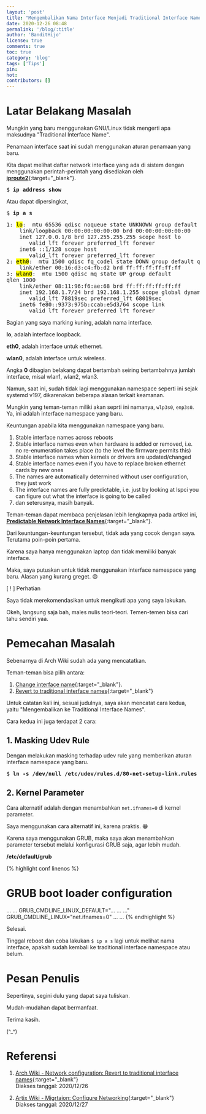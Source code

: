 ```yaml
---
layout: 'post'
title: "Mengembalikan Nama Interface Menjadi Traditional Interface Name (eth0, wlan0, etc.)"
date: 2020-12-26 08:48
permalink: '/blog/:title'
author: 'BanditHijo'
license: true
comments: true
toc: true
category: 'blog'
tags: ['Tips']
pin:
hot:
contributors: []
---
```


# Latar Belakang Masalah

Mungkin yang baru menggunakan GNU/Linux tidak mengerti apa maksudnya "Traditional Interface Name".

Penamaan interface saat ini sudah menggunakan aturan penamaan yang baru.

Kita dapat melihat daftar network interface yang ada di sistem dengan menggunakan perintah-perintah yang disediakan oleh [**iproute2**](https://en.wikipedia.org/wiki/iproute2){:target="_blank"}.

<pre>
$ <b>ip address show</b>
</pre>

Atau dapat dipersingkat,

<pre>
$ <b>ip a s</b>
</pre>

<pre>
1: <mark>lo</mark>: <LOOPBACK,UP,LOWER_UP> mtu 65536 qdisc noqueue state UNKNOWN group default qlen 1000
    link/loopback 00:00:00:00:00:00 brd 00:00:00:00:00:00
    inet 127.0.0.1/8 brd 127.255.255.255 scope host lo
       valid_lft forever preferred_lft forever
    inet6 ::1/128 scope host
       valid_lft forever preferred_lft forever
2: <mark>eth0</mark>: <NO-CARRIER,BROADCAST,MULTICAST,UP> mtu 1500 qdisc fq_codel state DOWN group default qlen 1000
    link/ether 00:16:d3:c4:fb:d2 brd ff:ff:ff:ff:ff:ff
3: <mark>wlan0</mark>: <BROADCAST,MULTICAST,UP,LOWER_UP> mtu 1500 qdisc mq state UP group default
qlen 1000
    link/ether 08:11:96:f6:ae:68 brd ff:ff:ff:ff:ff:ff
    inet 192.168.1.7/24 brd 192.168.1.255 scope global dynamic noprefixroute wlan0
       valid_lft 78819sec preferred_lft 68019sec
    inet6 fe80::9373:975b:ccab:e5d3/64 scope link
       valid_lft forever preferred_lft forever
</pre>

Bagian yang saya marking kuning, adalah nama interface.

**lo**, adalah interface loopback.

**eth0**, adalah interface untuk ethernet.

**wlan0**, adalah interface untuk wireless.

Angka **0** dibagian belakang dapat bertambah seiring bertambahnya jumlah interface, misal wlan1, wlan2, wlan3.

Namun, saat ini, sudah tidak lagi menggunakan namespace seperti ini sejak systemd v197, dikarenakan beberapa alasan terkait keamanan.

Mungkin yang teman-teman miliki akan seprti ini namanya, `wlp3s0`, `enp3s0`. Ya, ini adalah interface namespace yang baru.

Keuntungan apabila kita menggunakan namespace yang baru.

1. Stable interface names across reboots
2. Stable interface names even when hardware is added or removed, i.e. no re-enumeration takes place (to the level the firmware permits this)
3. Stable interface names when kernels or drivers are updated/changed
4. Stable interface names even if you have to replace broken ethernet cards by new ones
5. The names are automatically determined without user configuration, they just work
6. The interface names are fully predictable, i.e. just by looking at lspci you can figure out what the interface is going to be called 
7. dan seterusnya, masih banyak.

Teman-teman dapat membaca penjelasan lebih lengkapnya pada artikel ini, [**Predictable Network Interface Names**](https://www.freedesktop.org/wiki/Software/systemd/PredictableNetworkInterfaceNames/){:target="_blank"}.

Dari keuntungan-keuntungan tersebut, tidak ada yang cocok dengan saya. Terutama poin-poin pertama.

Karena saya hanya menggunakan laptop dan tidak memiliki banyak interface.

Maka, saya putuskan untuk tidak menggunakan interface namespace yang baru. Alasan yang kurang greget. 😄

<!-- PERHATIAN -->
<div class="blockquote-red">
<div class="blockquote-red-title">[ ! ] Perhatian</div>
<p>Saya tidak merekomendasikan untuk mengikuti apa yang saya lakukan.</p>
</div>

Okeh, langsung saja bah, males nulis teori-teori. Temen-temen bisa cari tahu sendiri yaa.

# Pemecahan Masalah

Sebenarnya di Arch Wiki sudah ada yang mencatatkan.

Teman-teman bisa pilih antara:

1. [Change interface name](https://wiki.archlinux.org/index.php/Network_configuration#Change_interface_name){:target="_blank"}.
2. [Revert to traditional interface names](https://wiki.archlinux.org/index.php/Network_configuration#Revert_to_traditional_interface_names){:target="_blank"}

Untuk catatan kali ini, sesuai judulnya, saya akan mencatat cara kedua, yaitu "Mengembalikan ke Traditional Interface Names".

Cara kedua ini juga terdapat 2 cara:

## 1. Masking Udev Rule

Dengan melakukan masking terhadap udev rule yang memberikan aturan interface namespace yang baru.

<pre>
$ <b>ln -s /dev/null /etc/udev/rules.d/80-net-setup-link.rules</b>
</pre>

## 2. Kernel Parameter

Cara alternatif adalah dengan menambahkan `net.ifnames=0` di kernel parameter.

Saya menggunakan cara alternatif ini, karena praktis. 😁

Karena saya menggunakan GRUB, maka saya akan menambahkan parameter tersebut melalui konfigurasi GRUB saja, agar lebih mudah.

**/etc/default/grub**

{% highlight conf linenos %}
# GRUB boot loader configuration

...
...
GRUB_CMDLINE_LINUX_DEFAULT="... ... ..."
GRUB_CMDLINE_LINUX="net.ifnames=0"
...
...
{% endhighlight %}

Selesai.

Tinggal reboot dan coba lakukan `$ ip a s` lagi untuk melihat nama interface, apakah sudah kembali ke traditional interface namespace atau belum.





# Pesan Penulis

Sepertinya, segini dulu yang dapat saya tuliskan.

Mudah-mudahan dapat bermanfaat.

Terima kasih.

(^_^)


# Referensi

1. [Arch Wiki - Network configuration: Revert to traditional interface names](https://wiki.archlinux.org/index.php/Network_configuration#Revert_to_traditional_interface_names){:target="_blank"}
<br>Diakses tanggal: 2020/12/26

2. [Artix Wiki - Migrtaion: Configure Networking](https://wiki.artixlinux.org/Main/Migration#Configure_networking){:target="_blank"}
<br>Diakses tanggal: 2020/12/27

